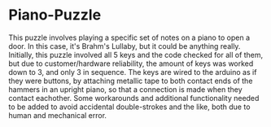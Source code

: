 # Piano-Puzzle
This puzzle involves playing a specific set of notes on a piano to open a door. In this case, it's Brahm's Lullaby, but it could be anything really.
Initially, this puzzle involved all 5 keys and the code checked for all of them, but due to customer/hardware reliability, the amount of keys was worked down to 3, and only 3 in sequence.
The keys are wired to the arduino as if they were buttons, by attaching metallic tape to both contact ends of the hammers in an upright piano, so that a connection is made when they contact eachother.
Some workarounds and additional functionality needed to be added to avoid accidental double-strokes and the like, both due to human and mechanical error.
